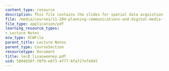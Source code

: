 ```yaml
---
content_type: resource
description: This file contains the slides for spatial data acquistion.
file: /media/courses/11-204-planning-communications-and-digital-media-fall-2004/5804b56ff0f9e6734f776fa727efe942_lec8_lisasweeney.pdf
file_type: application/pdf
learning_resource_types:
- Lecture Notes
ocw_type: OCWFile
parent_title: Lecture Notes
parent_type: CourseSection
resourcetype: Document
title: lec8_lisasweeney.pdf
uid: 5804b56f-f0f9-e673-4f77-6fa727efe942
---
```


